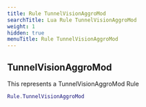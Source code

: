 ```yaml
---
title: Rule TunnelVisionAggroMod
searchTitle: Lua Rule TunnelVisionAggroMod
weight: 1
hidden: true
menuTitle: Rule TunnelVisionAggroMod
---
```

## TunnelVisionAggroMod

This represents a TunnelVisionAggroMod Rule
```lua
Rule.TunnelVisionAggroMod
```
